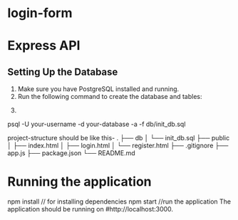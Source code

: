 # login-form
# Express API

## Setting Up the Database

1. Make sure you have PostgreSQL installed and running.
2. Run the following command to create the database and tables:
3. ```sh
psql -U your-username -d your-database -a -f db/init_db.sql

project-structure should be like this-
.
├── db
│   └── init_db.sql
├── public
│   ├── index.html
│   ├── login.html
│   └── register.html
├── .gitignore
├── app.js
├── package.json
└── README.md

# Running the application
npm install // for installing dependencies
npm start   //run the application
The application should be running on #http://localhost:3000.
